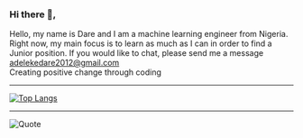 ### Hi there 👋,

<!--
**dhrey112/dhrey112** is a ✨ _special_ ✨ repository because its `README.md` (this file) appears on your GitHub profile.

Here are some ideas to get you started:

- 🔭 I’m currently working on ...
- 🌱 I’m currently learning ...
- 👯 I’m looking to collaborate on ...
- 🤔 I’m looking for help with ...
- 💬 Ask me about ...
- 📫 How to reach me: ...
- 😄 Pronouns: ...
- ⚡ Fun fact: ...
-->

Hello, my name is Dare and I am a machine learning engineer from Nigeria. Right now, my main focus is to learn as much as I can in order to find a Junior position. If you would like to chat, please send me a message adelekedare2012@gmail.com
<br>
Creating positive change through coding


<codersrank-skills-chart username="dhrey112"></codersrank-skills-chart>

---
[![Top Langs](https://github-readme-stats.vercel.app/api/top-langs/?username=dhrey112&layout=compact)](https://github.com/dhrey112/github-readme-stats)

---
![Quote](https://github-readme-quotes.herokuapp.com/quote?theme=dark&animation=grow_out_in)
